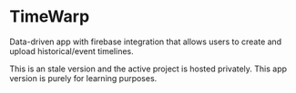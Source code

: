 # TimeWarp

Data-driven app with firebase integration that allows users to create and upload historical/event timelines.

This is an stale version and the active project is hosted privately. This app version is purely for learning purposes.
